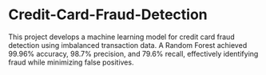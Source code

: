 # Credit-Card-Fraud-Detection
This project develops a machine learning model for credit card fraud detection using imbalanced transaction data. A Random Forest achieved 99.96% accuracy, 98.7% precision, and 79.6% recall, effectively identifying fraud while minimizing false positives.
